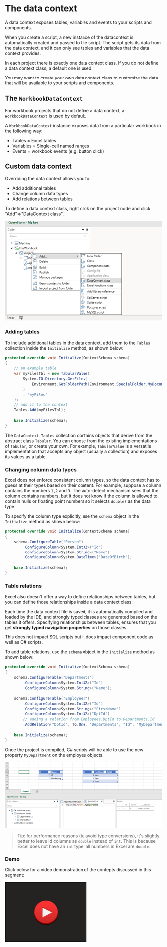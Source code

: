 # The data context

A data context exposes tables, variables and events to your scripts and components.

When you create a script, a new instance of the datacontext is automatically created and passed to the script. The script gets its data from the data context, and it can only see tables and variables that the data context provides.

In each project there is exactly one data context class. If you do not define a data context class, a default one is used. 

You may want to create your own data context class to customize the data that will be available to your scripts and components.

## The `WorkbookDataContext`

For workbook projects that do not define a data context, a `WorkbookDataContext` is used by default.

A `WorkbookDataContext` instance exposes data from a particular workbook in the following way:

- Tables = Excel tables
- Variables = Single-cell named ranges
- Events = workbook events (e.g. button click)

## Custom data context

Overriding the data context allows you to:

- Add additional tables
- Change column data types
- Add relations between tables

To define a data context class, right click on the project node and click "Add"=>"DataContext class".

![Add data context](../Images/add_datacontext_menu.png)

### Adding tables

To include additional tables in the data context, add them to the `Tables` collection inside the `Initialize` method, as shown below:

``` csharp
protected override void Initialize(ContextSchema schema)
{
    // an example table
    var myFilesTbl = new TabularValue(
        System.IO.Directory.GetFiles(
            Environment.GetFolderPath(Environment.SpecialFolder.MyDocuments)
        )
        , "myFiles"
    );
    // add it to the context
    Tables.Add(myFilesTbl);
    
    base.Initialize(schema);
}
```

The `DataContext.Tables` collection contains objects that derive from the abstract class `Tabular`. You can choose from the existing implementations of `Tabular`, or create your own. For example, `TabularValue` is a versatile implementation that accepts any object (usually a collection) and exposes its values as a table.

### Changing column data types

Excel does not enforce consistent column types, so the data context has to guess at their types based on their content. For example, suppose a column contains the numbers `1,2` and `3`. The auto-detect mechanism sees that the column contains numbers, but it does not know if the column is allowed to contain nulls or floating point numbers so it selects `double?` as the data type. 

To specify the column type explicitly, use the `schema` object in the `Initialize` method as shown below:

``` csharp
protected override void Initialize(ContextSchema schema)
{
	schema.ConfigureTable("Person")
		.ConfigureColumn<System.Int32>("Id")
		.ConfigureColumn<System.String>("Name")
		.ConfigureColumn<System.DateTime>("DateOfBirth");
		
	base.Initialize(schema);
}
```

### Table relations

Excel also doesn't offer a way to define relationships between tables, but you can define those relationships inside a data context class. 

Each time the data context file is saved, it is automatically compiled and loaded by the IDE, and strongly typed classes are generated based on the tables it offers. Specifying relationships between tables, ensures that you get **strongly typed navigation properties** on those classes.

This does not impact SQL scripts but it does impact component code as well as C# scripts. 

To add table relations, use the `schema` object in the `Initialize` method as shown below:

``` csharp
protected override void Initialize(ContextSchema schema)
{
	schema.ConfigureTable("Departments")
		.ConfigureColumn<System.Int32>("Id")
		.ConfigureColumn<System.String>("Name");

	schema.ConfigureTable("Employees")
		.ConfigureColumn<System.Int32>("Id")
		.ConfigureColumn<System.String>("FirstName")
		.ConfigureColumn<System.Int32>("DptId")
		// adding a relation from Employees.DptId to Departments.Id
		.AddRelation("DptId", To.One, "Departments", "Id", "MyDepartment");
	
	base.Initialize(schema);
}
```

Once the project is compiled, C# scripts will be able to use the new property `MyDepartment` on the employee objects.

![CSScript relationship navigation](../Images/relationship_navigation_example.png)

> Tip: for performance reasons (to avoid type conversions), it's slightly better to leave Id columns as `double` instead of `int`. This is because Excel does not have an `int` type; all numbers in Excel are `double`.

### Demo

Click below for a video demonstration of the contepts discussed in this segment:

[![Customizing the data context](../Images/video.jpg)](https://youtu.be/q9tv1h5j3o4 "Customizing the data context")
